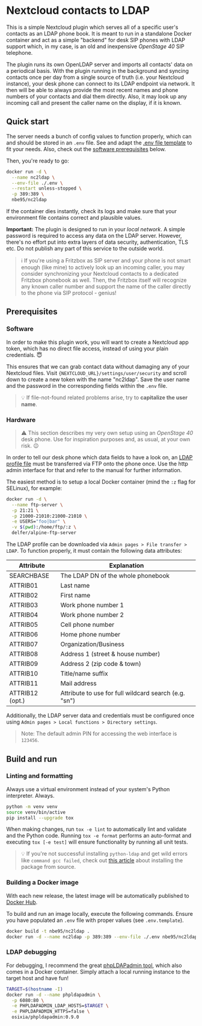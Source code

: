 # Nextcloud contacts to LDAP

This is a simple Nextcloud plugin which serves all of a specific user's contacts
as an LDAP phone book. It is meant to run in a standalone Docker container and
act as a simple "backend" for desk SIP phones with LDAP support which, in my
case, is an old and inexpensive *OpenStage 40* SIP telephone.

The plugin runs its own OpenLDAP server and imports all contacts' data on a
periodical basis. With the plugin running in the background and syncing contacts
once per day from a single source of truth (i.e. your Nextcloud instance), your
desk phone can connect to its LDAP endpoint via network. It then will be able to
always provide the most recent names and phone numbers of your contacts and dial
them directly. Also, it may look up any incoming call and present the caller
name on the display, if it is known.

## Quick start

The server needs a bunch of config values to function properly, which can and
should be stored in an `.env` file. See and adapt the
[.env file template](./.env.template) to fit your needs. Also, check out the
[software prerequisites](#software) below.

Then, you're ready to go:

```sh
docker run -d \
  --name nc2ldap \
  --env-file ./.env \
  --restart unless-stopped \
  -p 389:389 \
  nbe95/nc2ldap
```

If the container dies instantly, check its logs and make sure that your
environment file contains correct and plausible values.

**Important:** The plugin is designed to run in your *local network*. A simple
password is required to access any data on the LDAP server. However, there's no
effort put into extra layers of data security, authentication, TLS etc. Do not
publish any part of this service to the outside world.

> :information_source: If you're using a Fritzbox as SIP server and your phone
is not smart enough (like mine) to actively look up an incoming caller, you may
consider synchronizing your Nextcloud contacts to a dedicated Fritzbox phonebook
as well. Then, the Fritzbox itself will recognize any known caller number and
support the name of the caller directly to the phone via SIP protocol - genius!

## Prerequisites

### Software

In order to make this plugin work, you will want to create a Nextcloud app
token, which has no direct file access, instead of using your plain
credentials. :innocent:

This ensures that we can grab contact data without damaging any of your
Nextcloud files. Visit `{NEXTCLOUD_URL}/settings/user/security` and scroll down
to create a new token with the name "nc2ldap". Save the user name and the
password in the corresponding fields within the `.env` file.

> :bulb: If file-not-found related problems arise, try to **capitalize the user
name**.

### Hardware

> :warning: This section describes my very own setup using an *OpenStage 40*
desk phone. Use for inspiration purposes and, as usual, at your own risk. :wink:

In order to tell our desk phone which data fields to have a look on, an
[LDAP profile file](./os40-ldap-profile.txt) must be transferred via FTP onto
the phone once. Use the http admin interface for that and refer to the manual
for further information.

The easiest method is to setup a local Docker container (mind the `:z` flag for
SELinux), for example:

```sh
docker run -d \
  --name ftp-server \
  -p 21:21 \
  -p 21000-21010:21000-21010 \
  -e USERS="foo|bar" \
  -v $(pwd):/home/ftp/:z \
  delfer/alpine-ftp-server
```

The LDAP profile can be downloaded via `Admin pages > File transfer > LDAP`.
To function properly, it must contain the following data attributes:

| Attribute         | Explanation                                           |
|-------------------|-------------------------------------------------------|
| SEARCHBASE        | The LDAP DN of the whole phonebook                    |
| ATTRIB01          | Last name                                             |
| ATTRIB02          | First name                                            |
| ATTRIB03          | Work phone number 1                                   |
| ATTRIB04          | Work phone number 2                                   |
| ATTRIB05          | Cell phone number                                     |
| ATTRIB06          | Home phone number                                     |
| ATTRIB07          | Organization/Business                                 |
| ATTRIB08          | Address 1 (street & house number)                     |
| ATTRIB09          | Address 2 (zip code & town)                           |
| ATTRIB10          | Title/name suffix                                     |
| ATTRIB11          | Mail address                                          |
| ATTRIB12 (opt.)   | Attribute to use for full wildcard search (e.g. "sn") |

Additionally, the LDAP server data and credentials must be configured once using
`Admin pages > Local functions > Directory settings`.

> Note: The default admin PIN for accessing the web interface is `123456`.

## Build and run

### Linting and formatting

Always use a virtual environment instead of your system's Python interpreter.
Always.

```sh
python -m venv venv
source venv/bin/active
pip install --upgrade tox
```

When making changes, run `tox -e lint` to automatically lint and validate and
the Python code. Running `tox -e format` performs an auto-format and
executing `tox [-e test]` will ensure functionality by running all unit tests.

> :bulb: If you're not successful installing `python-ldap` and get wild errors
like `command gcc failed`, check out
[this article](https://www.python-ldap.org/en/python-ldap-3.3.0/installing.html#installing-from-source)
about installing the package from source.

### Building a Docker image

With each new release, the latest image will be automatically published to
[Docker Hub](https://hub.docker.com/r/nbe95/nc2ldap).

To build and run an image locally, execute the following commands. Ensure you
have populated an `.env` file with proper values (see `.env.template`).

```sh
docker build -t nbe95/nc2ldap .
docker run -d --name nc2ldap -p 389:389 --env-file ./.env nbe95/nc2ldap
```

### LDAP debugging

For debugging, I recommend the great
[phpLDAPadmin tool](https://github.com/osixia/docker-phpLDAPadmin), which also
comes in a Docker container. Simply attach a local running instance to the
target host and have fun!

```sh
TARGET=$(hostname -I)
docker run -d --name phpldapadmin \
  -p 6080:80 \
  -e PHPLDAPADMIN_LDAP_HOSTS=$TARGET \
  -e PHPLDAPADMIN_HTTPS=false \
  osixia/phpldapadmin:0.9.0
```

